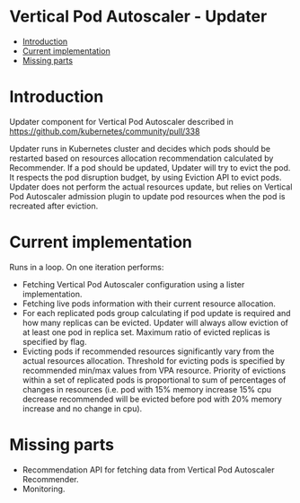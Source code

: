 # Vertical Pod Autoscaler - Updater

- [Introduction](#introduction)
- [Current implementation](current-implementation)
- [Missing parts](#missing-parts)

# Introduction
Updater component for Vertical Pod Autoscaler described in https://github.com/kubernetes/community/pull/338

Updater runs in Kubernetes cluster and decides which pods should be restarted
based on resources allocation recommendation calculated by Recommender.
If a pod should be updated, Updater will try to evict the pod.
It respects the pod disruption budget, by using Eviction API to evict pods.
Updater does not perform the actual resources update, but relies on Vertical Pod Autoscaler admission plugin
to update pod resources when the pod is recreated after eviction.


# Current implementation
Runs in a loop. On one iteration performs:
* Fetching Vertical Pod Autoscaler configuration using a lister implementation.
* Fetching live pods information with their current resource allocation.
* For each replicated pods group calculating if pod update is required and how many replicas can be evicted.
Updater will always allow eviction of at least one pod in replica set. Maximum ratio of evicted replicas is specified by flag.
* Evicting pods if recommended resources significantly vary from the actual resources allocation.
Threshold for evicting pods is specified by recommended min/max values from VPA resource.
Priority of evictions within a set of replicated pods is proportional to sum of percentages of changes in resources
(i.e. pod with 15% memory increase 15% cpu decrease recommended will be evicted
before pod with 20% memory increase and no change in cpu).

# Missing parts
* Recommendation API for fetching data from Vertical Pod Autoscaler Recommender.
* Monitoring.
